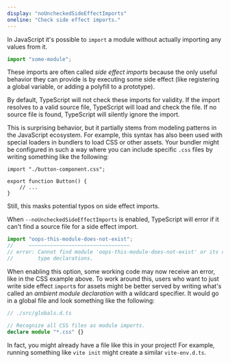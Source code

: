 ```yaml
---
display: "noUncheckedSideEffectImports"
oneline: "Check side effect imports."
---
```


In JavaScript it's possible to `import` a module without actually importing any values from it.

```ts
import "some-module";
```

These imports are often called *side effect imports* because the only useful behavior they can provide is by executing some side effect (like registering a global variable, or adding a polyfill to a prototype).

By default, TypeScript will not check these imports for validity. If the import resolves to a valid source file, TypeScript will load and check the file.
If no source file is found, TypeScript will silently ignore the import.

This is surprising behavior, but it partially stems from modeling patterns in the JavaScript ecosystem.
For example, this syntax has also been used with special loaders in bundlers to load CSS or other assets.
Your bundler might be configured in such a way where you can include specific `.css` files by writing something like the following:

```tsx
import "./button-component.css";

export function Button() {
    // ...
}
```

Still, this masks potential typos on side effect imports.

When `--noUncheckedSideEffectImports` is enabled, TypeScript will error if it can't find a source file for a side effect import.

```ts
import "oops-this-module-does-not-exist";
//     ~~~~~~~~~~~~~~~~~~~~~~~~~~~~~~~~~
// error: Cannot find module 'oops-this-module-does-not-exist' or its corresponding
//        type declarations.
```

When enabling this option, some working code may now receive an error, like in the CSS example above.
To work around this, users who want to just write side effect `import`s for assets might be better served by writing what's called an *ambient module declaration* with a wildcard specifier.
It would go in a global file and look something like the following:

```ts
// ./src/globals.d.ts

// Recognize all CSS files as module imports.
declare module "*.css" {}
```

In fact, you might already have a file like this in your project!
For example, running something like `vite init` might create a similar `vite-env.d.ts`.
